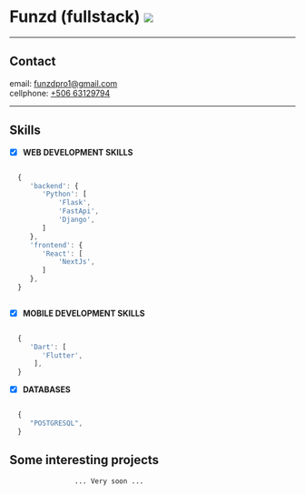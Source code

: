 # Funzd (fullstack)  ![](https://img.shields.io/badge/|-Pro-g.svg)

___

## Contact

email: [funzdpro1@gmail.com](mailto:funzdpro1@gmail.com?Subject=Contratar%20Servicios)  
cellphone: [+506 63129794](https://api.whatsapp.com/send?phone=50663129794)

___

## Skills

- [x] **WEB DEVELOPMENT SKILLS**
```javascript

  {
     'backend': {
        'Python': [
            'Flask',
            'FastApi',
            'Django',
        ] 
     },
     'frontend': {
        'React': [
            'NextJs',
        ] 
     },
  }
  
````
- [x] **MOBILE DEVELOPMENT SKILLS**
```javascript

  {
     'Dart': [
        'Flutter',
      ],
  }

```
- [x] **DATABASES**
```javascript

  {
     "POSTGRESQL",
  }

```

## Some interesting projects

                    ... Very soon ...
